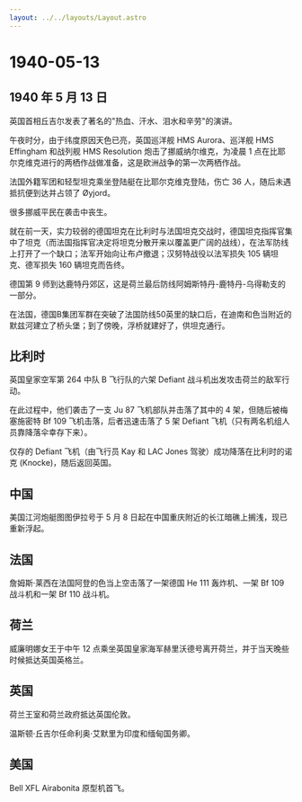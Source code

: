 ```yaml
---
layout: ../../layouts/Layout.astro
---
```


# 1940-05-13

## 1940 年 5 月 13 日

英国首相丘吉尔发表了著名的"热血、汗水、泪水和辛劳"的演讲。

午夜时分，由于纬度原因天色已亮，英国巡洋舰 HMS Aurora、巡洋舰 HMS
Effingham 和战列舰 HMS Resolution 炮击了挪威纳尔维克，为凌晨 1
点在比耶尔克维克进行的两栖作战做准备，这是欧洲战争的第一次两栖作战。

法国外籍军团和轻型坦克乘坐登陆艇在比耶尔克维克登陆，伤亡 36
人，随后未遇抵抗便到达并占领了 Øyjord。

很多挪威平民在袭击中丧生。

就在前一天，实力较弱的德国坦克在比利时与法国坦克交战时，德国坦克指挥官集中了坦克（而法国指挥官决定将坦克分散开来以覆盖更广阔的战线），在法军防线上打开了一个缺口；法军开始向让布卢撤退；汉努特战役以法军损失
105 辆坦克、德军损失 160 辆坦克而告终。

德国第 9
师到达鹿特丹郊区，这是荷兰最后防线阿姆斯特丹-鹿特丹-乌得勒支的一部分。

在法国，德国B集团军群在突破了法国防线50英里的缺口后，在迪南和色当附近的默兹河建立了桥头堡；到了傍晚，浮桥就建好了，供坦克通行。

## 比利时

英国皇家空军第 264 中队 B 飞行队的六架 Defiant
战斗机出发攻击荷兰的敌军行动。

在此过程中，他们袭击了一支 Ju 87 飞机部队并击落了其中的 4
架，但随后被梅塞施密特 Bf 109 飞机击落，后者迅速击落了 5 架 Defiant
飞机（只有两名机组人员靠降落伞幸存下来）。

仅存的 Defiant 飞机（由飞行员 Kay 和 LAC Jones
驾驶）成功降落在比利时的诺克 (Knocke)，随后返回英国。

## 中国

美国江河炮艇图图伊拉号于 5 月 8
日起在中国重庆附近的长江暗礁上搁浅，现已重新浮起。

## 法国

詹姆斯·莱西在法国阿登的色当上空击落了一架德国 He 111 轰炸机、一架 Bf 109
战斗机和一架 Bf 110 战斗机。

## 荷兰

威廉明娜女王于中午 12
点乘坐英国皇家海军赫里沃德号离开荷兰，并于当天晚些时候抵达英国英格兰。

## 英国

荷兰王室和荷兰政府抵达英国伦敦。

温斯顿·丘吉尔任命利奥·艾默里为印度和缅甸国务卿。

## 美国

Bell XFL Airabonita 原型机首飞。